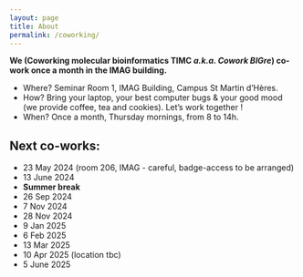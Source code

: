 ```yaml
---
layout: page
title: About
permalink: /coworking/
---
```


**We (Coworking molecular bioinformatics TIMC *a.k.a. Cowork BIGre*) co-work once a month in the IMAG building.**

- Where? Seminar Room 1, IMAG Building, Campus St Martin d’Hères.
- How? Bring your laptop, your best computer bugs & your good mood (we provide coffee, tea and cookies). Let’s work together !
- When? Once a month, Thursday mornings, from 8 to 14h.

## Next co-works:

- 23 May 2024 (room 206, IMAG - careful, badge-access to be arranged)
- 13 June 2024
- **Summer break**
- 26 Sep 2024
- 7 Nov 2024
- 28 Nov 2024
- 9 Jan 2025
- 6 Feb 2025
- 13 Mar 2025
- 10 Apr 2025 (location tbc)
- 5 June 2025
